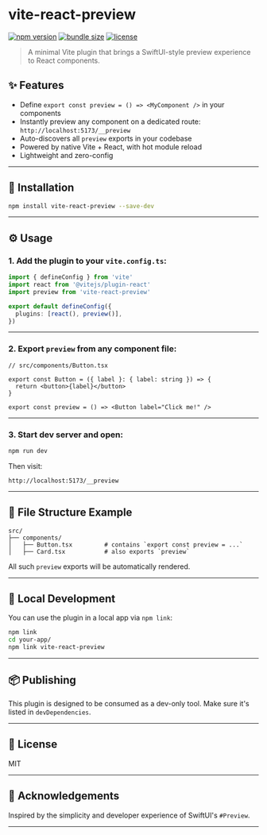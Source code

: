 # vite-react-preview

[![npm version](https://badge.fury.io/js/vite-react-preview.svg)](https://badge.fury.io/js/vite-react-preview)
[![bundle size](https://img.shields.io/bundlephobia/minzip/vite-react-preview)](https://bundlephobia.com/package/vite-react-preview)
[![license](https://img.shields.io/npm/l/vite-react-preview.svg)](https://github.com/your-username/vite-react-preview/blob/main/LICENSE)


> A minimal Vite plugin that brings a SwiftUI-style preview experience to React components.

## ✨ Features

- Define `export const preview = () => <MyComponent />` in your components
- Instantly preview any component on a dedicated route: `http://localhost:5173/__preview`
- Auto-discovers all `preview` exports in your codebase
- Powered by native Vite + React, with hot module reload
- Lightweight and zero-config

---

## 🚀 Installation

```bash
npm install vite-react-preview --save-dev
```

---

## ⚙️ Usage

### 1. Add the plugin to your `vite.config.ts`:

```ts
import { defineConfig } from 'vite'
import react from '@vitejs/plugin-react'
import preview from 'vite-react-preview'

export default defineConfig({
  plugins: [react(), preview()],
})
```

---

### 2. Export `preview` from any component file:

```tsx
// src/components/Button.tsx

export const Button = ({ label }: { label: string }) => {
  return <button>{label}</button>
}

export const preview = () => <Button label="Click me!" />
```

---

### 3. Start dev server and open:

```bash
npm run dev
```

Then visit:

```
http://localhost:5173/__preview
```

---

## 📁 File Structure Example

```
src/
├── components/
│   ├── Button.tsx         # contains `export const preview = ...`
│   ├── Card.tsx           # also exports `preview`
```

All such `preview` exports will be automatically rendered.

---

## 🧪 Local Development

You can use the plugin in a local app via `npm link`:

```bash
npm link
cd your-app/
npm link vite-react-preview
```

---

## 📦 Publishing

This plugin is designed to be consumed as a dev-only tool. Make sure it's listed in `devDependencies`.

---

## 📄 License

MIT

---

## 🙏 Acknowledgements

Inspired by the simplicity and developer experience of SwiftUI's `#Preview`.

---
